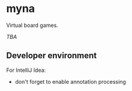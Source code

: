 # myna

Virtual board games.

_TBA_

## Developer environment

For IntelliJ Idea:
* don't forget to enable annotation processing
